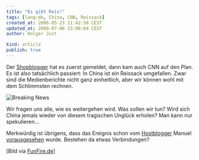```yaml
---
title: "Es gibt Reis!"
tags: [lang:de, China, CNN, Reissack]
created_at: 2006-05-23 11:42:58 CEST
updated_at: 2009-07-06 23:00:04 CEST
author: Holger Just

kind: article
publish: true
---
```


Der [Shopblogger](http://www.shopblogger.de/blog/archives/2626-Sack-Reis!.html) hat es zuerst gemeldet, dann kam auch CNN auf den Plan. Es ist also tatsächlich passiert: In China ist ein Reissack umgefallen. Zwar sind die Medienberichte nicht ganz einheitlich, aber wir können wohl mit dem Schlimmsten rechnen.

<img src="/media/2006/breakingnews.jpg" alt="Breaking News" class="center" />

Wir fragen uns alle, wie es weitergehen wird. Was sollen wir tun? Wird sich China jemals wieder von diesem tragischen Unglück erholen? Man kann nur spekulieren...

Merkwürdig ist übrigens, dass das Ereignis schon vom [Hostblogger](http://hostblogger.de) Manuel [vorausgesehen](http://www.compyblog.de/index.php?/archives/522-brechende-Neuigkeiten.html) wurde. Bestehen da etwas Verbindungen?

[Bild via [FunFire.de](http://funfire.de/lustige/bilder-1503-wenn-in-china-ein-sack-reis-umfaellt.html)]